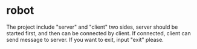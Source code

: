 # robot
The project include "server" and "client" two sides,
server should be started first, and then can be connected by client.
If connected, client can send message to server.
If you want to exit, input "exit" please.
